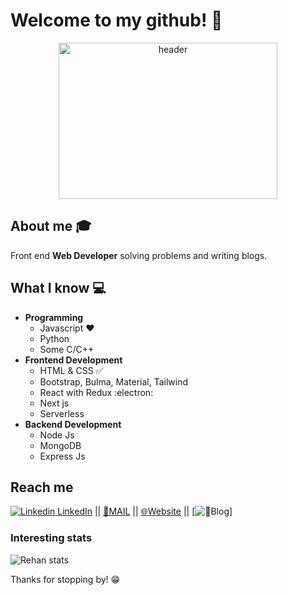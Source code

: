 # Welcome to my github! 👋

<div align="center">
	<img src = "https://iamrehan.netlify.app/images/top.svg" alt="header" width="350" height="250">
</div>


## About me :mortar_board:
Front end **Web Developer** solving problems and writing blogs.

## What I know :computer:
- **Programming**
	- Javascript ❤️
	- Python
	- Some C/C++
- **Frontend Development**
	- HTML & CSS :white_check_mark:
	- Bootstrap, Bulma, Material, Tailwind
	- React with Redux :electron:
	- Next js
	- Serverless
 - **Backend Development**
    - Node Js
    - MongoDB
    - Express Js

## Reach me 
[![Linkedin](https://i.stack.imgur.com/gVE0j.png) LinkedIn](https://www.linkedin.com/in/relativelyrehan/) ||
[:email:MAIL](mailto:rehan18alam@gmail.com) || [:globe_with_meridians:Website](https://iamrehan.netlify.app/) ||
[![🚀Blog](https://xenox.dev)]


### Interesting stats

![Rehan stats](https://github-readme-stats.vercel.app/api?username=relativelyrehan&show_icons=true)

Thanks for stopping by! 😁
